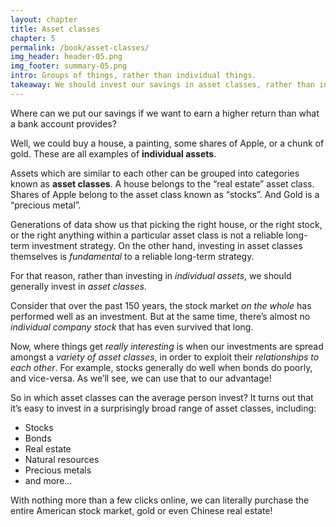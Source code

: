 ```yaml
---
layout: chapter
title: Asset classes
chapter: 5
permalink: /book/asset-classes/
img_header: header-05.png
img_footer: summary-05.png
intro: Groups of things, rather than individual things.
takeaway: We should invest our savings in asset classes, rather than individual assets.
---
```


Where can we put our savings if we want to earn a higher return than what a bank account provides? 

Well, we could buy a house, a painting, some shares of Apple, or a chunk of gold. These are all examples of **individual assets**.

Assets which are similar to each other can be grouped into categories known as **asset classes**. A house belongs to the “real estate” asset class. Shares of Apple belong to the asset class known as “stocks”. And Gold is a “precious metal”.

Generations of data show us that picking the right house, or the right stock, or the right anything within a particular asset class is not a reliable long-term investment strategy. On the other hand, investing in asset classes themselves is *fundamental* to a reliable long-term strategy. 

For that reason, rather than investing in *individual assets*, we should generally invest in *asset classes*.

Consider that over the past 150 years, the stock market *on the whole* has performed well as an investment. But at the same time, there’s almost no *individual company stock* that has even survived that long.

Now, where things get *really interesting* is when our investments are spread amongst a *variety of asset classes*, in order to exploit their *relationships to each other*. For example, stocks generally do well when bonds do poorly, and vice-versa. As we’ll see, we can use that to our advantage!

So in which asset classes can the average person invest? It turns out that it’s easy to invest in a surprisingly broad range of asset classes, including:

- Stocks
- Bonds
- Real estate
- Natural resources
- Precious metals
- and more…

With nothing more than a few clicks online, we can literally purchase the entire American stock market, gold or even Chinese real estate!